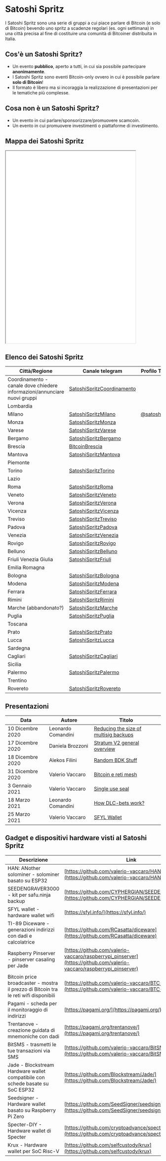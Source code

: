 # Satoshi Spritz
I Satoshi Spritz sono una serie di gruppi a cui piace parlare di Bitcoin (e solo di Bitcoin) bevendo uno spritz a scadenze regolari (es. ogni settimana) in una città precisa al fine di costituire una comunità di Bitcoiner distribuita in Italia.

## Cos'è un Satoshi Spritz?

- Un evento __pubblico__, aperto a tutti, in cui sia possibile partecipare __anonimamente__.
- I Satoshi Spritz sono eventi Bitcoin-only ovvero in cui è possibile parlare __solo di Bitcoin__!
- Il formato è libero ma si incoraggia la realizzazione di presentazioni per le tematiche più complesse.

## Cosa non è un Satoshi Spritz?

- Un evento in cui parlare/sponsorizzare/promuovere scamcoin.
- Un evento in cui promuovere investimenti o piattaforme di investimento.

## Mappa dei Satoshi Spritz

<iframe src="./map.html"  width="420" height="620"></iframe>

## Elenco dei Satoshi Spritz

|Città/Regione        |Canale telegram                 |Profilo Twitter                                    |Sito web                 |
|---------------------|--------------------------------|---------------------------------------------------|-------------------------|
|Coordinamento - canale dove chiedere informazioni/annunciare nuovi gruppi|[SatoshiSpritzCoordinamento](https://t.me/SatoshiSpritz)||[satoshispritz.it](https://satoshispritz.it)|
|Lombardia            ||||
|Milano               |[SatoshiSpritzMilano](https://t.me/SatoshiSpritzMilano)|[@satoshispritz](https://twitter.com/satoshispritz)|[satoshispritz.com](https://satoshispritz.com)|
|Monza                |[SatoshiSpritzMonza](https://t.me/SatoshiSpritzMonza)|||
|Varese               |[SatoshiSpritzVarese](https://t.me/satoshispritzvarese)|||
|Bergamo              |[SatoshiSpritzBergamo](https://t.me/satoshispritzbergamo)|||
|Brescia              |[BitcoinBrescia](http://telegram.me/joinchat/AMVfUj_VLGlWoZTRMlQw-A)|||
|Mantova              |[SatoshiSpritzMantova](https://t.me/satoshispritzmantova)|||
|Piemonte||||
|Torino               |[SatoshiSpritzTorino](https://t.me/SatoshiSpritzTorino)|||
|Lazio||||
|Roma                 |[SatoshiSpritzRoma](https://t.me/SatoshiSpritzRoma)|||
|Veneto               |[SatoshiSpritzVeneto](https://t.me/SatoshiSpritzVeneto)|||
|Verona               |[SatoshiSpritzVerona](https://t.me/SatoshiSpritzVerona)|||
|Vicenza              |[SatoshiSpritzVicenza](https://t.me/SatoshiSpritzVicenza)|||
|Treviso              |[SatoshiSpritzTreviso](https://t.me/SatoshiSpritzTreviso)|||
|Padova               |[SatoshiSpritzPadova](https://t.me/SatoshiSpritzPadova)|||
|Venezia              |[SatoshiSpritzVenezia](https://t.me/SatoshiSpritzVenezia)|||
|Rovigo               |[SatoshiSpritzRovigo](https://t.me/SatoshiSpritzRovigo)|||
|Belluno              |[SatoshiSpritzBelluno](https://t.me/SatoshiSpritzBelluno)|||
|Friuli Venezia Giulia|[SatoshiSpritzFriuli](https://t.me/SatoshiSpritzFriuli)|||
|Emilia Romagna||||
|Bologna              |[SatoshiSpritzBologna](https://t.me/SatoshiSpritzBologna)|||
|Modena               |[SatoshiSpritzModena](https://t.me/SatoshiSpritzModena)|||
|Ferrara              |[SatoshiSpritzFerrara](https://t.me/SatoshiSpritzFerrara)|||
|Rimini               |[SatoshiSpritzRimini](https://t.me/SatoshiSpritzRimini)|||
|Marche (abbandonato?)|[SatoshiSpritzMarche](https://t.me/SatoshiSpritzMarche)|||
|Puglia               |[SatoshiSpritzPuglia](https://t.me/SatoshiSpritzPuglia)|||
|Toscana              ||||
|Prato                |[SatoshiSpritzPrato](https://t.me/SatoshiSpritzPrato)|||
|Lucca                |[SatoshiSpritzLucca](https://t.me/SatoshiSpritzLucca)|||
|Sardegna             ||||
|Cagliari             |[SatoshiSpritzCagliari](https://t.me/SatoshiSpritzCagliari)|||
|Sicilia              ||||
|Palermo              |[SatoshiSpritzPalermo](https://t.me/SatoshiSpritzPalermo)|||
|Trentino             ||||
|Rovereto             |[SatoshiSpritzRovereto](https://t.me/SatoshiSpritzRovereto)|||

## Presentazioni

|Data              |Autore             |Titolo|
|------------------|-------------------|------|
|10 Dicembre 2020  |Leonardo Comandini |[Reducing the size of multisig backups](https://satoshispritz.com/presentazioni/201210-reducing_the_size_of_multisig_backups.pdf)|
|17 Dicembre 2020  |Daniela Brozzoni   |[Stratum V2 general overview](https://satoshispritz.com/presentazioni/201217-stratum_v2.pdf)|
|18 Dicembre 2020  |Alekos Filini      |[Random BDK Stuff](https://satoshispritz.com/presentazioni/201218-random_bdk_stuff.pdf)|
|31 Dicembre 2020  |Valerio Vaccaro    |[Bitcoin e reti mesh](https://satoshispritz.com/presentazioni/201231-bitcoin_e_reti_mesh.pdf)|
|3 Gennaio 2021    |Valerio Vaccaro    |[Single use seal](https://satoshispritz.com/presentazioni/210103-single_use_seal.pdf)|
|18 Marzo 2021     |Leonardo Comandini |[How DLC-bets work?](https://satoshispritz.com/presentazioni/210318-how_dlc-bets_work.pdf)|
|25 Marzo 2021     |Valerio Vaccaro    |[SFYL Wallet](https://satoshispritz.com/presentazioni/210325-sfyl.pdf)|

## Gadget e dispositivi hardware visti al Satoshi Spritz

|Descrizione       |Link|
|------------------|----|
|HAN: ANother solominer - solominer basato su ESP32 |[https://github.com/valerio-vaccaro/HAN](https://github.com/valerio-vaccaro/HAN)|
|SEEDENGRAVER3000 - kit per safu.ninja backup|[https://github.com/CYPHERGIAN/SEEDENGRAVER3000](https://github.com/CYPHERGIAN/SEEDENGRAVER3000)|
|SFYL wallet - hardware wallet wifi |[https://sfyl.info/](https://sfyl.info/)|
|TI-89 Diceware - generazioni indirizzi con dadi e calcolatrice |[https://github.com/RCasatta/diceware](https://github.com/RCasatta/diceware)|
|Raspberry Pinserver - pinserver casaling per Jade |[https://github.com/valerio-vaccaro/raspberrypi_pinserver](https://github.com/valerio-vaccaro/raspberrypi_pinserver)|
|Bitcoin price broadcaster - mostra il prezzo di Bitcoin tra le reti wifi disponibili |[https://github.com/valerio-vaccaro/BTC-PB](https://github.com/valerio-vaccaro/BTC-PB)|
|Pagami - scheda per il monitoraggio di indirizzi |[https://pagami.org/](https://pagami.org/)|
|Trentanove - creazione guidata di mnemoniche con dadi |[https://pagami.org/trentanove/](https://pagami.org/trentanove/)|
|BitSMS - trasmetti le tue transazioni via SMS|[https://github.com/valerio-vaccaro/BitSMS](https://github.com/valerio-vaccaro/BitSMS)|
|Jade - Blockstream Hardware wallet compatibile con schede basate su SoC ESP32|[https://github.com/Blockstream/Jade/](https://github.com/Blockstream/Jade/)|
|Seedsigner - Hardware wallet basato su Raspberry Pi Zero|[https://github.com/SeedSigner/seedsigner](https://github.com/SeedSigner/seedsigner)|
|Specter-DIY - Hardware wallet di Specter|[https://github.com/cryptoadvance/specter-diy](https://github.com/cryptoadvance/specter-diy)|
|Krux - Hardware wallet per SoC Risc-V|[https://github.com/selfcustody/krux](https://github.com/selfcustody/krux)|
